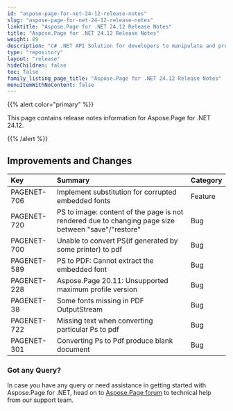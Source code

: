 ```yaml
---
id: "aspose-page-for-net-24-12-release-notes"
slug: "aspose-page-for-net-24-12-release-notes"
linktitle: "Aspose.Page for .NET 24.12 Release Notes"
title: "Aspose.Page for .NET 24.12 Release Notes"
weight: 89
description: "C# .NET API Solution for developers to manipulate and process PS, EPS, and XPS files. Release Notes of Aspose.Page API solution for .NET | Release 2024.12"
type: "repository"
layout: "release"
hideChildren: false
toc: false
family_listing_page_title: "Aspose.Page for .NET 24.12 Release Notes"
menuItemWithNoContent: false
---
```


{{% alert color="primary" %}}

This page contains release notes information for Aspose.Page for .NET 24.12.

{{% /alert %}}

## Improvements and Changes

|**Key**|**Summary**|**Category**|
| :- | :- | :- |
|PAGENET-706|Implement substitution for corrupted embedded fonts|Feature|
|PAGENET-720|PS to image: content of the page is not rendered due to changing page size between "save"/"restore"|Bug|
|PAGENET-700|Unable to convert PS(if generated by some printer) to pdf|Bug|
|PAGENET-589|PS to PDF: Cannot extract the embedded font|Bug|
|PAGENET-228|Aspose.Page 20.11: Unsupported maximum profile version|Bug|
|PAGENET-38|Some fonts missing in PDF OutputStream|Bug|
|PAGENET-722|Missing text when converting particular Ps to pdf|Bug|
|PAGENET-301|Converting Ps to Pdf produce blank document|Bug|

### Got any Query?

In case you have any query or need assistance in getting started with Aspose.Page for .NET, head on to [Aspose.Page forum](https://forum.aspose.com/c/page/39) to technical help from our support team.
